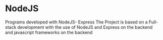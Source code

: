 # NodeJS
Programs developed with NodeJS- Express 
The Project is based on a Full-stack development with the use of NodeJS and Express on the backend and javascript frameworks on the backend 
